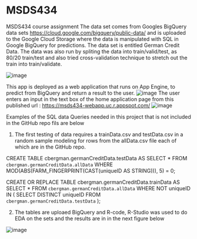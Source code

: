 # MSDS434
MSDS434 course assignment
The data set comes from Googles BigQuery data sets https://cloud.google.com/bigquery/public-data/ and is uploaded to the Google Cloud Storage where the data is manipulated with SQL in Google BigQuery for predictions. The data set is entitled German Credit Data.
The data was also run by spliting the data into train/valid/test, as 80/20 train/test and also tried cross-validation technique to stretch out the train into train/validate. 

![image](https://user-images.githubusercontent.com/6859309/111093459-f7493480-8506-11eb-902d-c82df615595b.png)

This app is deployed as a web application that runs on App Engine, to predict from BigQuery and return a result to the user. 
![image](https://user-images.githubusercontent.com/6859309/111092165-4ab98380-8503-11eb-98dd-f654da473c95.png)
The user enters an input in the text box of the home application page from this published url : https://msds434-webapp.uc.r.appspot.com/ 
![image](https://user-images.githubusercontent.com/6859309/111096239-121ea780-850d-11eb-9021-5b386b75a194.png)

Examples of the SQL data Queries needed in this project that is not included in the GitHub repo fils are below
1. The first testing of data requires a trainData.csv and testData.csv in a random sample modeling for rows from the allData.csv file each of which are in the GitHub repo. 

CREATE TABLE cbergman.germanCreditData.testData AS
SELECT *
FROM `cbergman.germanCreditData.allData`
WHERE MOD(ABS(FARM_FINGERPRINT(CAST(uniqueID AS STRING))), 5) = 0;

CREATE OR REPLACE TABLE cbergman.germanCreditData.trainData AS
SELECT *
FROM `cbergman.germanCreditData.allData`
WHERE NOT uniqueID IN (
  SELECT DISTINCT uniqueID FROM `cbergman.germanCreditData.testData`
);

2. The tables are uploaed BigQuery and R-code, R-Studio was used to do EDA on the sets and the results are in in the next figure below

![image](https://user-images.githubusercontent.com/6859309/111098657-f79afd00-8511-11eb-89bc-d509f5b9fdfd.png)



